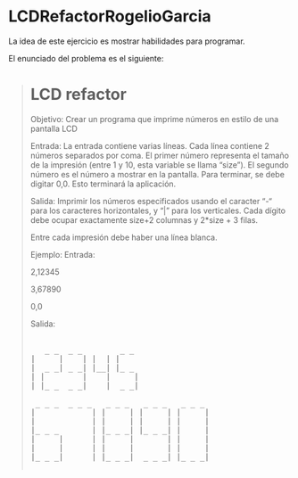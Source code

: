 # LCDRefactorRogelioGarcia
La idea de este ejercicio es mostrar habilidades para programar.

El enunciado del problema es el siguiente:
> # LCD refactor
>
>
> Objetivo: Crear un programa que imprime números en estilo de una pantalla LCD 
>
> Entrada: La entrada contiene varias líneas. Cada línea contiene 2 números separados por coma. El primer número representa el tamaño de la impresión (entre 1 y 10, esta variable se llama “size”). El segundo número es el número a mostrar en la pantalla. Para terminar, se debe digitar 0,0. Esto terminará la aplicación.
>
> Salida: Imprimir los números especificados usando el caracter “-“ para los caracteres horizontales, y “|” para los verticales. Cada dígito debe ocupar exactamente size+2 columnas y 2*size + 3 filas. 
>
> Entre cada impresión debe haber una línea blanca. 
>
> Ejemplo: 
> Entrada:
>
> 2,12345
>
> 3,67890
>
> 0,0
>
>   
> Salida:   
>  <pre>  
>    _ _  _ _        _ _
> |     |    | |  | |
> |  _ _| _ _| |__| |_ _
> | |        |    |     |
> | |_ _  _ _|    |  _ _|
> 
>  _ _ _  _ _ _   _ _ _   _ _ _   _ _ _ 
> |            | |     | |     | |     |
> |            | |     | |     | |     |
> |_ _ _       | |_ _ _| |_ _ _| |     |
> |     |      | |     |       | |     |
> |     |      | |     |       | |     |
> |_ _ _|      | |_ _ _|  _ _ _| |_ _ _|



